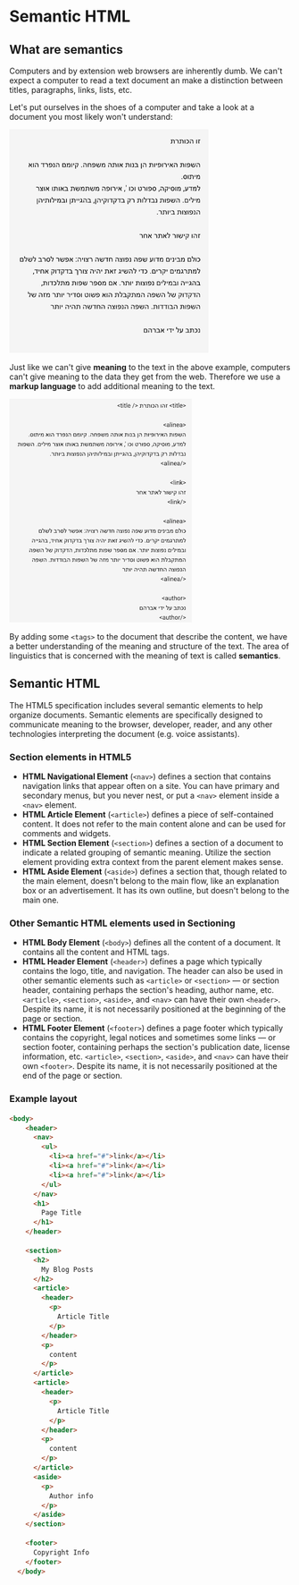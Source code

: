 # Semantic HTML

## What are semantics

Computers and by extension web browsers are inherently dumb. We can't expect a computer to read a text document an make a distinction between titles, paragraphs, links, lists, etc.   

Let's put ourselves in the shoes of a computer and take a look at a document you most likely won't understand:

![text in hebrew](./assets/hebrew.png)

Just like we can't give **meaning** to the text in the above example, computers can't give meaning to the data they get from the web. Therefore we use a **markup language** to add additional meaning to the text. 

![text in hebrew](./assets/hebrew-markup.png)

By adding some `<tags>` to the document that describe the content, we have a better understanding of the meaning and structure of the text. The area of linguistics that is concerned with the meaning of text is called **semantics**.

## Semantic HTML

The HTML5 specification includes several semantic elements to help organize documents. Semantic elements are specifically designed to communicate meaning to the browser, developer, reader, and any other technologies interpreting the document (e.g. voice assistants).

### Section elements in HTML5

- **HTML Navigational Element** (`<nav>`) defines a section that contains navigation links that appear often on a site. You can have primary and secondary menus, but you never nest, or put a `<nav>` element inside a `<nav>` element.
- **HTML Article Element** (`<article>`) defines a piece of self-contained content. It does not refer to the main content alone and can be used for comments and widgets.
- **HTML Section Element** (`<section>`) defines a section of a document to indicate a related grouping of semantic meaning. Utilize the section element providing extra context from the parent element makes sense.
- **HTML Aside Element** (`<aside>`) defines a section that, though related to the main element, doesn't belong to the main flow, like an explanation box or an advertisement. It has its own outline, but doesn't belong to the main one.

### Other Semantic HTML elements used in Sectioning


- **HTML Body Element** (`<body>`) defines all the content of a document. It contains all the content and HTML tags.
- **HTML Header Element** (`<header>`) defines a page which typically contains the logo, title, and navigation. The header can also be used in other semantic elements such as `<article>` or `<section>` — or section header, containing perhaps the section's heading, author name, etc. `<article>`, `<section>`, `<aside>`, and `<nav>` can have their own `<header>`. Despite its name, it is not necessarily positioned at the beginning of the page or section.
- **HTML Footer Element** (`<footer>`) defines a page footer which typically contains the copyright, legal notices and sometimes some links — or section footer, containing perhaps the section's publication date, license information, etc. `<article>`, `<section>`, `<aside>`, and `<nav>` can have their own `<footer>`. Despite its name, it is not necessarily positioned at the end of the page or section.

### Example layout

```html
<body>
    <header>
      <nav>
        <ul>
          <li><a href="#">link</a></li>
          <li><a href="#">link</a></li>
          <li><a href="#">link</a></li>
        </ul>
      </nav>
      <h1>
        Page Title
      </h1>
    </header>

    <section>
      <h2>
        My Blog Posts
      </h2>
      <article>
        <header>
          <p>
            Article Title
          </p>
        </header>
        <p>
          content
        </p>
      </article>
      <article>
        <header>
          <p>
            Article Title
          </p>
        </header>
        <p>
          content
        </p>
      </article>
      <aside>
        <p>
          Author info
        </p>
      </aside>
    </section>

    <footer>
      Copyright Info
    </footer>
  </body>
```